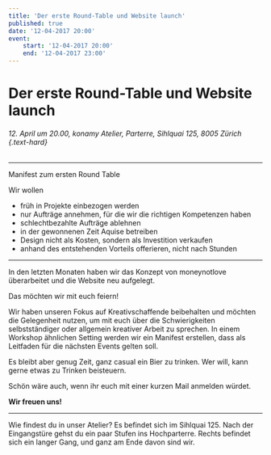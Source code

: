 ```yaml
---
title: 'Der erste Round-Table und Website launch'
published: true
date: '12-04-2017 20:00'
event:
    start: '12-04-2017 20:00'
    end: '12-04-2017 23:00'
---
```


# Der erste Round-Table und Website launch

###### 12. April um 20.00, konamy Atelier, Parterre, Sihlquai 125, 8005 Zürich {.text-hard}

---

Manifest zum ersten Round Table

Wir wollen
- früh in Projekte einbezogen werden
- nur Aufträge annehmen, für die wir die richtigen Kompetenzen haben
- schlechtbezahlte Aufträge ablehnen
- in der gewonnenen Zeit Aquise betreiben
- Design nicht als Kosten, sondern als Investition verkaufen
- anhand des entstehenden Vorteils offerieren, nicht nach Stunden

---

In den letzten Monaten haben wir das Konzept von moneynotlove überarbeitet und die Website neu aufgelegt.

Das möchten wir mit euch feiern!

Wir haben unseren Fokus auf Kreativschaffende beibehalten und möchten die Gelegenheit nutzen, um mit euch über die Schwierigkeiten selbstständiger oder allgemein kreativer Arbeit zu sprechen. In einem Workshop ähnlichen Setting werden wir ein Manifest erstellen, dass als Leitfaden für die nächsten Events gelten soll.

Es bleibt aber genug Zeit, ganz casual ein Bier zu trinken. Wer will, kann gerne etwas zu Trinken beisteuern.

Schön wäre auch, wenn ihr euch mit einer kurzen Mail anmelden würdet.

__Wir freuen uns!__

---

Wie findest du in unser Atelier?
Es befindet sich im Sihlquai 125. Nach der Eingangstüre gehst du ein paar Stufen ins Hochparterre. Rechts befindet sich ein langer Gang, und ganz am Ende davon sind wir.
